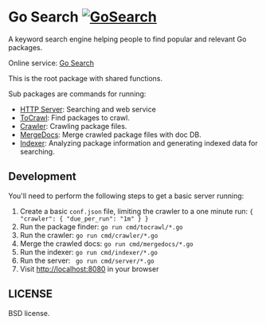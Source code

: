 Go Search [![GoSearch](http://go-search.org/badge?id=github.com%2Fdaviddengcn%2Fgcse)](http://go-search.org/view?id=github.com%2Fdaviddengcn%2Fgcse)
=========

A keyword search engine helping people to find popular and relevant Go packages.

Online service: [Go Search](http://go-search.org/)

This is the root package with shared functions.

Sub packages are commands for running:

* [HTTP Server](http://github.com/roscopecoltran/gcse/server): Searching and web service
* [ToCrawl](http://github.com/roscopecoltran/gcse/tocrawl): Find packages to crawl.
* [Crawler](http://github.com/roscopecoltran/gcse/crawler): Crawling package files.
* [MergeDocs](http://github.com/roscopecoltran/gcse/mergedocs): Merge crawled package files with doc DB.
* [Indexer](http://github.com/roscopecoltran/gcse/indexer): Analyzing package information and generating indexed data for searching.

Development
-----------

You'll need to perform the following steps to get a basic server running:

  1. Create a basic `conf.json` file, limiting the crawler to a one minute run: `{ "crawler": { "due_per_run": "1m" } }`
  1. Run the package finder: `go run cmd/tocrawl/*.go`
  1. Run the crawler: `go run cmd/crawler/*.go`
  1. Merge the crawled docs: `go run cmd/mergedocs/*.go`
  1. Run the indexer: `go run cmd/indexer/*.go`
  1. Run the server: ` go run cmd/server/*.go`
  1. Visit [http://localhost:8080](http://localhost:8080) in your browser


LICENSE
-------
BSD license.

